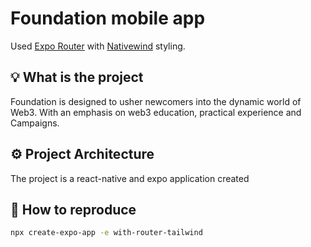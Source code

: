 # Foundation mobile app

Used [Expo Router](https://docs.expo.dev/router/introduction/) with [Nativewind](https://www.nativewind.dev/v4/overview/) styling.

## 💡 What is the project

Foundation is designed to usher newcomers into the dynamic world of Web3. With an emphasis on web3 education, practical experience and Campaigns.

## ⚙️ Project Architecture

The project is a react-native and expo application created

## 🚀 How to reproduce

```sh
npx create-expo-app -e with-router-tailwind
```
